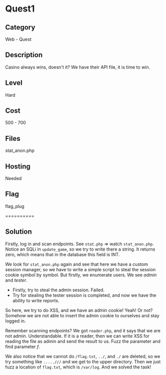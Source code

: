 # Quest1

## Category
Web - Quest

## Description
Casino always wins, doesn't it? We have their API file, it is time to win.

## Level
Hard

## Cost
500 - 700

## Files
stat_anon.php

## Hosting
Needed

## Flag
flag_plug

==========

## Solution
Firstly, log in and scan endpoints. See `stat.php` => watch `stat_anon.php`. Notice an SQLi in `update_game`, so we try to write there a string. It returns zero, which means that in the database this field is INT. 

We look for `stat_anon.php` again and see that here we have a custom session manager, so we have to write a simple script to steal the session cookie symbol by symbol. But firstly, we enumerate users. We see _admin_ and _tester_. 

- Firstly, try to steal the admin session. Failed.
- Try for stealing the tester session is completed, and now we have the ability to write reports. 

So here, we try to do XSS, and we have an admin cookie! Yeah! Or not? Somehow we are not able to insert the admin cookie to ourselves and stay logged in. 

Remember scanning endpoints? We got `reader.php`, and it says that we are not admin. Understandable. If it is a reader, then we can write XSS for reading the file as admin and send the result to us. Fuzz the parameter and find parameter _f_. 

We also notice that we cannot do `/flag.txt`, `../`, and `./` are deleted, so we try something like `.....///` and we get to the upper directory. Then we just fuzz a location of `flag.txt`, which is `/var/log`. And we solved the task!
